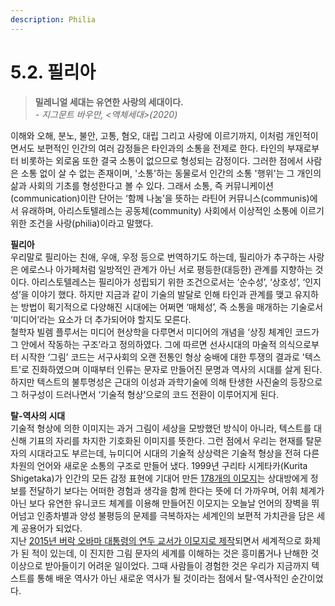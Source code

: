 ```yaml
---
description: Philia
---
```


# 5.2. 필리아

> **밀레니얼 세대는 유연한 사랑의 세대이다.**  
> _- 지그문트 바우만, &lt;액체세대&gt;\(2020\)_



이해와 오해, 분노, 불안, 고통, 혐오, 대립 그리고 사랑에 이르기까지, 이처럼 개인적이면서도 보편적인 인간의 여러 감정들은 타인과의 소통을 전제로 한다. 타인의 부재로부터 비롯하는 외로움 또한 결국 소통이 없으므로 형성되는 감정이다. 그러한 점에서 사람은 소통 없이 살 수 없는 존재이며, '소통'하는 동물로서 인간의 소통 '행위'는 그 개인의 삶과 사회의 기초를 형성한다고 볼 수 있다. 그래서 소통, 즉 커뮤니케이션\(communication\)이란 단어는 ‘함께 나눔’을 뜻하는 라틴어 커뮤니스\(communis\)에서 유래하며, 아리스토텔레스는 공동체\(community\) 사회에서 이상적인 소통에 이르기 위한 조건을 사랑\(philia\)이라고 말했다.

**필리아**   
우리말로 필리아는 친애, 우애, 우정 등으로 번역하기도 하는데, 필리아가 추구하는 사랑은 에로스나 아가페처럼 일방적인 관계가 아닌 서로 평등한\(대등한\) 관계를 지향하는 것이다. 아리스토텔레스는 필리아가 성립되기 위한 조건으로서는 ‘순수성’, ‘상호성’, ‘인지성’을 이야기 했다. 하지만 지금과 같이 기술의 발달로 인해 타인과 관계를 맺고 유지하는 방법이 획기적으로 다양해진 시대에는 어쩌면 ‘매체성’, 즉 소통을 매개하는 기술로서 ‘미디어’라는 요소가 더 추가되어야 할지도 모른다.   
철학자 빌렘 플루서는 미디어 현상학을 다루면서 미디어의 개념을 ‘상징 체계인 코드가 그 안에서 작동하는 구조’라고 정의하였다. 그에 따르면 선사시대의 마술적 의식으로부터 시작한 ‘그림’ 코드는 서구사회의 오랜 전통인 형상 숭배에 대한 투쟁의 결과로 '텍스트'로 진화하였으며 이때부터 인류는 문자로 만들어진 문명과 역사의 시대를 살게 된다. 하지만 텍스트의 불투명성은 근대의 이성과 과학기술에 의해 탄생한 사진술의 등장으로 그 허구성이 드러나면서 ‘기술적 형상’으로의 코드 전환이 이루어지게 된다.

**탈-역사의 시대**  
기술적 형상에 의한 이미지는 과거 그림이 세상을 모방했던 방식이 아니라, 텍스트를 대신해 기표의 자리를 차지한 기호화된 이미지를 뜻한다. 그런 점에서 우리는 현재를 탈문자의 시대라고도 부르는데, 뉴미디어 시대의 기술적 상상력은 기술적 형상을 전혀 다른 차원의 언어와 새로운 소통의 구조로 만들어 냈다. 1999년 구리타 시게타카\(Kurita Shigetaka\)가 인간의 모든 감정 표현에 기대어 만든 [178개의 이모지](https://www.google.com/search?q=Kurita+Shigetaka+emoji&rlz=1C1SQJL_enKR897KR897&sxsrf=ALeKk020zUL6f6_eFZX9ydD5nY0jiykOBg:1604916963008&source=lnms&tbm=isch&sa=X&ved=2ahUKEwir8uTLnfXsAhWPbN4KHciABdMQ_AUoAXoECAUQAw&biw=1707&bih=867&dpr=1.5#imgrc=2G37mpjHHS6nHM)는 상대방에게 정보를 전달하기 보다는 어떠한 경험과 생각을 함께 한다는 뜻에 더 가까우며, 어휘 체계가 아닌 보다 유연한 유니코드 체계를 이용해 만들어진 이모지는 오늘날 언어의 장벽을 뛰어넘고 인종차별과 양성 불평등의 문제를 극복하자는 세계인의 보편적 가치관을 담은 세계 공용어가 되었다.  
지난 [2015년 버락 오바마 대통령의 연두 교서가 이모지로 제작](https://www.theguardian.com/us-news/ng-interactive/2015/jan/20/-sp-state-of-the-union-2015-address-obama-emoji)되면서 세계적으로 화제가 된 적이 있는데, 이 진지한 그림 문자의 세계를 이해하는 것은 흥미롭거나 난해한 것 이상으로 받아들이기 어려운 일이었다. 그때 사람들이 경험한 것은 우리가 지금까지 텍스트를 통해 배운 역사가 아닌 새로운 역사가 될 것이라는 점에서 탈-역사적인 순간이었다.



